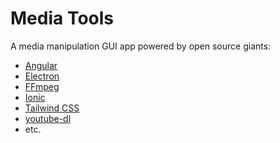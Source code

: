 Media Tools
===

A media manipulation GUI app powered by open source giants:

- [Angular](https://angular.io/)
- [Electron](https://www.electronjs.org/)
- [FFmpeg](https://ffmpeg.org/)
- [Ionic](https://ionicframework.com/)
- [Tailwind CSS](https://tailwindcss.com/)
- [youtube-dl](https://ytdl-org.github.io/youtube-dl/)
- etc.
